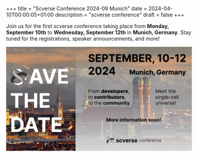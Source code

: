 +++
title = "Scverse Conference 2024-09 Munich"
date = 2024-04-10T00:00:05+01:00
description = "scverse conference"
draft = false
+++

Join us for the first scverse conference taking place from **Monday, September 10th** to **Wednesday, September 12th** in **Munich, Germany**. Stay tuned for the registrations, speaker announcements, and more!

<img src="../../static/img/events/conference_savethedate.jpeg" alt="conference save-the-date" />




